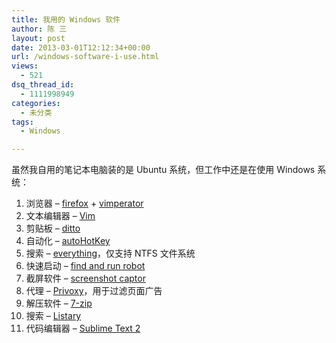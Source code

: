 ```yaml
---
title: 我用的 Windows 软件
author: 陈 三
layout: post
date: 2013-03-01T12:12:34+00:00
url: /windows-software-i-use.html
views:
  - 521
dsq_thread_id:
  - 1111998949
categories:
  - 未分类
tags:
  - Windows

---
```

虽然我自用的笔记本电脑装的是 Ubuntu 系统，但工作中还是在使用 Windows 系统：

  1. 浏览器 &#8211; [firefox][1] + [vimperator][2]
  2. 文本编辑器 &#8211; [Vim][3]
  3. 剪贴板 &#8211; [ditto][4]
  4. 自动化 &#8211; [autoHotKey][5]
  5. 搜索 &#8211; [everything][6]，仅支持 NTFS 文件系统
  6. 快速启动 &#8211; [find and run robot][7]
  7. 截屏软件 &#8211; [screenshot captor][8]
  8. 代理 &#8211; [Privoxy][9]，用于过滤页面广告
  9. 解压软件 &#8211; [7-zip][10]
 10. 搜索 &#8211; [Listary][11]
 11. 代码编辑器 &#8211; [Sublime Text 2][12]

 [1]: http://www.mozilla.org/en-US/firefox/new/
 [2]: http://www.vimperator.org/vimperator
 [3]: http://www.vim.org/download.php
 [4]: http://ditto-cp.sourceforge.net/
 [5]: http://www.autohotkey.com
 [6]: http://www.voidtools.com/
 [7]: http://www.donationcoder.com/Software/Mouser/findrun/
 [8]: http://www.donationcoder.com/Software/Mouser/screenshotcaptor/
 [9]: http://sourceforge.net/projects/ijbswa/files/
 [10]: http://www.7-zip.org/
 [11]: http://www.listary.com/
 [12]: http://www.sublimetext.com/
